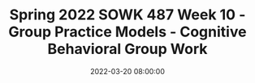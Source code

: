 ---
layout: single_presentation
name: spring-2022-sowk-487-week-10-group-practice-models-cognitive-behavioral-group-work.md
title: "Spring 2022 SOWK 487 Week 10 - Group Practice Models - Cognitive Behavioral Group Work"
date:  2022-03-20 08:00:00
presentation_id: dBGfln
permalink: /presentations/dBGfln/
redirect_from:
  - /presentations/dBGfln/spring-2022-sowk-487-week-10-group-practice-models-cognitive-behavioral-group-work
slides: 
  - slide_name: deck-8089-large-0.jpeg
    slide_text: >
      <p>Group Practice Models Cognitive Behavioral Group Work
      Jacob Campbell, LICSW Heritage University Spring 2022 SOWK 487</p>
      
  - slide_name: deck-8089-large-1.jpeg
    slide_text: >
      
  - slide_name: deck-8089-large-2.jpeg
    slide_text: >
      <p>Agenda
      Group Intervention Pitch Curriculum used with cognitive-behavioral group work Phases of the group process Implementation of a group
      Jacob Campbell, LICSW at Heritage University for SOWK 487 Spring 2022</p>
      
  - slide_name: deck-8089-large-3.jpeg
    slide_text: >
      <p>Assignment 03a Group Intervention Pitch Each group will make a short informal pitch for the group they plan to facilitate. As a group, students will share with their classmates their plan to implement their group (i.e., when and where) and the content they will do for their groups. These presentations should not be longer than ve minutes.
      fi
      Photo by Sven de Koe on Unsplash</p>
      
  - slide_name: deck-8089-large-4.jpeg
    slide_text: >
      <p>Cognitive Behavioral Therapy
      Thoughts
      Negative interpretations of thoughts Patters of behavior that reinforce distorted thinking Develop alternate ways of thinking
      Behavior
      Feelings
      Jacob Campbell, LICSW at Heritage University for SOWK 487 Spring 2022</p>
      
  - slide_name: deck-8089-large-5.jpeg
    slide_text: >
      <p>CognitiveBehavioral Group Work
      Jacob Campbell, LICSW at Heritage University for SOWK 487 Spring 2022</p>
      
  - slide_name: deck-8089-large-6.jpeg
    slide_text: >
      <p>Example Group Curricula
      Aggression Replacement Training Jacob Campbell, LICSW at Heritage University for SOWK 487 Spring 2022</p>
      
  - slide_name: deck-8089-large-7.jpeg
    slide_text: >
      <p>Therapeutic Procedures The Buddy System Group Exercises Multiple Modeling Group Feedback Group Brainstorming Mutual Reinforcement Jacob Campbell, LICSW at Heritage University for SOWK 487 Spring 2022</p>
      
  - slide_name: deck-8089-large-8.jpeg
    slide_text: >
      <p>Phases of CognitiveBehavioral Group Work Beginning the Group Motivational Enhancement Phase Assessment Phase Intervention Phase Generalization Phase Jacob Campbell, LICSW at Heritage University for SOWK 487 Spring 2022</p>
      
  - slide_name: deck-8089-large-9.jpeg
    slide_text: >
      <p>Phases of CognitiveBehavioral Group Work Beginning the Group
      Motivational Enhancement Phase
      Assessment Phase
      Intervention Phase
      Generalization Phase
      Orientation Cohesion
      Jacob Campbell, LICSW at Heritage University for SOWK 487 Spring 2022</p>
      
  - slide_name: deck-8089-large-10.jpeg
    slide_text: >
      <p>Phases of CognitiveBehavioral Group Work Beginning the Group
      Motivational Enhancement Phase
      Assessment Phase
      Intervention Phase
      Generalization Phase
      Reluctance to speak
      Setting themselves apart
      Anger about being in treatment
      Speaking only to the group worker
      Denial of any serious problems
      Unwilling to provide self disclosure
      Jacob Campbell, LICSW at Heritage University for SOWK 487 Spring 2022</p>
      
  - slide_name: deck-8089-large-11.jpeg
    slide_text: >
      <p>Phases of CognitiveBehavioral Group Work Beginning the Group
      Motivational Enhancement Phase
      Assessment Phase
      Intervention Phase
      Generalization Phase
      Normalizing ambivalence Supporting self-ef cacy Contrasting costs and bene ts of changing or resolving problems Eliciting and reinforcing selfmotivational statements
      Avoiding argumentations and early confrontation Providing clear advice Delivering continued feedback
      Removing barriers to treatment fi
      fi
      Jacob Campbell, LICSW at Heritage University for SOWK 487 Spring 2022</p>
      
  - slide_name: deck-8089-large-12.jpeg
    slide_text: >
      <p>Phases of CognitiveBehavioral Group Work Beginning the Group
      Motivational Enhancement Phase
      Assessment Phase
      Intervention Phase
      Generalization Phase
      Gathering background information Using assessment tools Doing goal setting
      Jacob Campbell, LICSW at Heritage University for SOWK 487 Spring 2022</p>
      
  - slide_name: deck-8089-large-13.jpeg
    slide_text: >
      <p>Grounding Techniques Accessibility Focused outward Broad Stay neutral Present focused Not relaxation training Scaling</p>
      
  - slide_name: deck-8089-large-14.jpeg
    slide_text: >
      <p>Phases of CognitiveBehavioral Group Work Beginning the Group
      Motivational Enhancement Phase
      Assessment Phase
      Orient to systematic problem solving Identifying and de ning the problem and resources Generating alternative solutions
      Intervention Phase
      Generalization Phase
      Systematic Problem Solving
      Evaluating and selecting best set of solutions Preparing for implementation, and evaluating outcomes
      fi
      Jacob Campbell, LICSW at Heritage University for SOWK 487 Spring 2022</p>
      
  - slide_name: deck-8089-large-15.jpeg
    slide_text: >
      <p>Phases of CognitiveBehavioral Group Work Beginning the Group
      Motivational Enhancement Phase
      Group Members
      Assessment Phase
      Intervention Phase
      Generalization Phase
      Modeling Methods
      Group Worker
      Special Guests
      Jacob Campbell, LICSW at Heritage University for SOWK 487 Spring 2022</p>
      
  - slide_name: deck-8089-large-16.jpeg
    slide_text: >
      <p>Phases of CognitiveBehavioral Group Work Beginning the Group
      Motivational Enhancement Phase
      Assessment Phase
      Intervention Phase
      Generalization Phase
      Cognitive Change Methods
      Self-Centered Thinking Assuming the Worst Blaming Others Minimizing / Mislabeling
      Jacob Campbell, LICSW at Heritage University for SOWK 487 Spring 2022</p>
      
  - slide_name: deck-8089-large-17.jpeg
    slide_text: >
      <p>Phases of CognitiveBehavioral Group Work Beginning the Group
      Motivational Enhancement Phase
      Assessment Phase
      Intervention Phase
      Generalization Phase
      Community Interventions
      Jacob Campbell, LICSW at Heritage University for SOWK 487 Spring 2022</p>
      
  - slide_name: deck-8089-large-18.jpeg
    slide_text: >
      <p>Phases of CognitiveBehavioral Group Work Beginning the Group
      Motivational Enhancement Phase
      Assessment Phase
      Guided Group Exposure
      Intervention Phase
      Generalization Phase
      Other
      Relationship Enhancement Methods
      Relaxation Methods Operant Methods
      Small-Group Practice Procedures
      Jacob Campbell, LICSW at Heritage University for SOWK 487 Spring 2022</p>
      
  - slide_name: deck-8089-large-19.jpeg
    slide_text: >
      <p>Phases of CognitiveBehavioral Group Work Beginning the Group
      Motivational Enhancement Phase
      Assessment Phase
      Intervention Phase
      Generalization Phase
      Jacob Campbell, LICSW at Heritage University for SOWK 487 Spring 2022</p>
      
  - slide_name: deck-8089-large-20.jpeg
    slide_text: >
      <p>Developing Your Own Curriculum Objectives Planned content Short descriptions In-depth details Verbatim discussion Tasks or roles Jacob Campbell, LICSW at Heritage University for SOWK 487 Spring 2022</p>
      
  - slide_name: deck-8089-large-21.jpeg
    slide_text: >
      <p>Practice Facilitating a Group Practice Facilitating a Group
      Jacob Campbell, LICSW at Heritage University for SOWK 487 Spring 2022</p>
      
presentation_description: >
  <p>Week 10, we get the opportunity to continue talking about the two main types of therapeutic groups; looking at groups that work from a cognitive-behavioral framework is a foundation for many therapeutic groups and individual clinician’s practices. To help provide context, we will be reviewing several different curricula during class.</p>
  <p>The agenda for this week is as follows:</p>
  <ul>
  <li>Group Intervention Pitch</li>
  <li>Curriculum used with cognitive-behavioral group work</li>
  <li>Phases of the group process</li>
  <li>Implementation of CBGW group</li>
  </ul>
  
downloadable_slides: deck-8089.pdf
slides_count: 22
header:
  teaser: deck-8089-thumb-0.jpeg
presentation_video:
location: "Heritage University"
tags:
  - Heritage University
  - BASW Program
  - SOWK 487w
---
